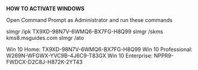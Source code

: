 
**HOW TO ACTIVATE WINDOWS**

Open Command Prompt as Administrator and run these commands

slmgr /ipk TX9XD-98N7V-6WMQ6-BX7FG-H8Q99
slmgr /skms  kms8.msguides.com
slmgr /ato

Win 10 Home: TX9XD-98N7V-6WMQ6-BX7FG-H8Q99
Win 10 Professional: W269N-WFGWX-YVC9B-4J6C9-T83GX
Win 10 Enterprise: NPPR9-FWDCX-D2C8J-H872K-2YT43
<!--stackedit_data:
eyJoaXN0b3J5IjpbLTQ3MTQyNDMzM119
-->